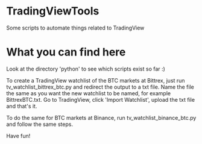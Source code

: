 # TradingViewTools
Some scripts to automate things related to TradingView

# What you can find here
Look at the directory 'python' to see which scripts exist so far :)

To create a TradingView watchlist of the BTC markets at Bittrex,
just run tv_watchlist_bittrex_btc.py and redirect the output to
a txt file. Name the file the same as you want the new watchlist
to be named, for example BittrexBTC.txt. Go to TradingView, click
'Import Watchlist', upload the txt file and that's it.

To do the same for BTC markets at Binance, run tv_watchlist_binance_btc.py
and follow the same steps.

Have fun!

